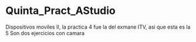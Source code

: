 # Quinta_Pract_AStudio
Dispositivos moviles II, la practica 4 fue la del exmane ITV, asi que esta es la 5 
Son dos ejercicios con camara
